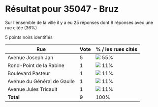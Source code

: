 # Résultat pour 35047 - Bruz

Sur l'ensemble de la ville il y a eu 25 réponses dont 9 réponses avec une rue citée (36%)

5 points noirs identifiés

| Rue | Vote | % / les rues cités|
|-----|------|-------------------|
| Avenue Joseph Jan | 5 | <img src="../../img/bar_55.gif" />&nbsp;55%|
| Rond-Point de la Rabine | 1 | <img src="../../img/bar_11.gif" />&nbsp;11%|
| Boulevard Pasteur | 1 | <img src="../../img/bar_11.gif" />&nbsp;11%|
| Avenue du Général de Gaulle | 1 | <img src="../../img/bar_11.gif" />&nbsp;11%|
| Avenue Jules Tricault | 1 | <img src="../../img/bar_11.gif" />&nbsp;11%|
| **Total** | 9 | 100%|
